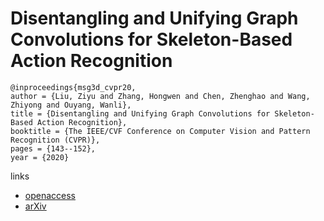 # Disentangling and Unifying Graph Convolutions for Skeleton-Based Action Recognition

```
@inproceedings{msg3d_cvpr20,
author = {Liu, Ziyu and Zhang, Hongwen and Chen, Zhenghao and Wang, Zhiyong and Ouyang, Wanli},
title = {Disentangling and Unifying Graph Convolutions for Skeleton-Based Action Recognition},
booktitle = {The IEEE/CVF Conference on Computer Vision and Pattern Recognition (CVPR)},
pages = {143--152},
year = {2020}
```

links
- [openaccess](http://openaccess.thecvf.com/content_CVPR_2020/html/Liu_Disentangling_and_Unifying_Graph_Convolutions_for_Skeleton-Based_Action_Recognition_CVPR_2020_paper.html)
- [arXiv](https://arxiv.org/abs/2003.14111)

